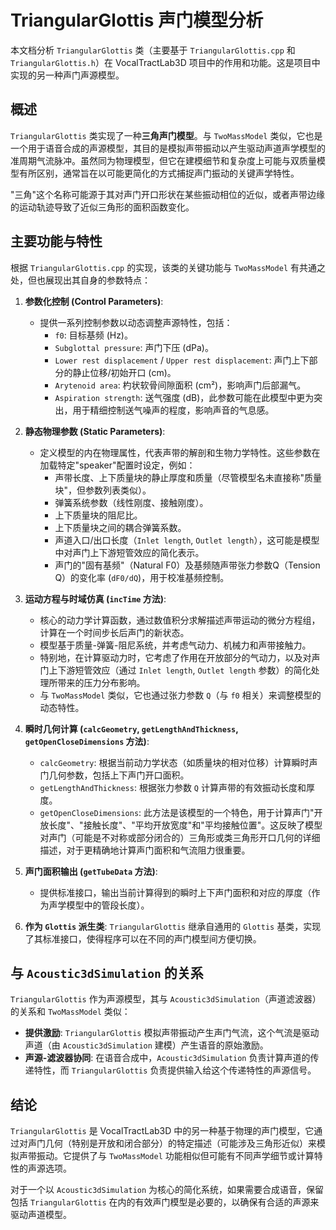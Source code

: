 # TriangularGlottis 声门模型分析

本文档分析 `TriangularGlottis` 类（主要基于 `TriangularGlottis.cpp` 和 `TriangularGlottis.h`）在 VocalTractLab3D 项目中的作用和功能。这是项目中实现的另一种声门声源模型。

## 概述

`TriangularGlottis` 类实现了一种**三角声门模型**。与 `TwoMassModel` 类似，它也是一个用于语音合成的声源模型，其目的是模拟声带振动以产生驱动声道声学模型的准周期气流脉冲。虽然同为物理模型，但它在建模细节和复杂度上可能与双质量模型有所区别，通常旨在以可能更简化的方式捕捉声门振动的关键声学特性。

"三角"这个名称可能源于其对声门开口形状在某些振动相位的近似，或者声带边缘的运动轨迹导致了近似三角形的面积函数变化。

## 主要功能与特性

根据 `TriangularGlottis.cpp` 的实现，该类的关键功能与 `TwoMassModel` 有共通之处，但也展现出其自身的参数特点：

1.  **参数化控制 (Control Parameters)**:
    *   提供一系列控制参数以动态调整声源特性，包括：
        *   `f0`: 目标基频 (Hz)。
        *   `Subglottal pressure`: 声门下压 (dPa)。
        *   `Lower rest displacement` / `Upper rest displacement`: 声门上下部分的静止位移/初始开口 (cm)。
        *   `Arytenoid area`: 杓状软骨间隙面积 (cm²)，影响声门后部漏气。
        *   `Aspiration strength`: 送气强度 (dB)，此参数可能在此模型中更为突出，用于精细控制送气噪声的程度，影响声音的气息感。

2.  **静态物理参数 (Static Parameters)**:
    *   定义模型的内在物理属性，代表声带的解剖和生物力学特性。这些参数在加载特定"speaker"配置时设定，例如：
        *   声带长度、上下质量块的静止厚度和质量（尽管模型名未直接称"质量块"，但参数列表类似）。
        *   弹簧系统参数（线性刚度、接触刚度）。
        *   上下质量块的阻尼比。
        *   上下质量块之间的耦合弹簧系数。
        *   声道入口/出口长度（`Inlet length`, `Outlet length`），这可能是模型中对声门上下游短管效应的简化表示。
        *   声门的"固有基频"（Natural F0）及基频随声带张力参数Q（Tension Q）的变化率 (`dF0/dQ`)，用于校准基频控制。

3.  **运动方程与时域仿真 (`incTime` 方法)**:
    *   核心的动力学计算函数，通过数值积分求解描述声带运动的微分方程组，计算在一个时间步长后声门的新状态。
    *   模型基于质量-弹簧-阻尼系统，并考虑气动力、机械力和声带接触力。
    *   特别地，在计算驱动力时，它考虑了作用在开放部分的气动力，以及对声门上下游短管效应（通过 `Inlet length`, `Outlet length` 参数）的简化处理所带来的压力分布影响。
    *   与 `TwoMassModel` 类似，它也通过张力参数 `Q`（与 `f0` 相关）来调整模型的动态特性。

4.  **瞬时几何计算 (`calcGeometry`, `getLengthAndThickness`, `getOpenCloseDimensions` 方法)**:
    *   `calcGeometry`: 根据当前动力学状态（如质量块的相对位移）计算瞬时声门几何参数，包括上下声门开口面积。
    *   `getLengthAndThickness`: 根据张力参数 `Q` 计算声带的有效振动长度和厚度。
    *   `getOpenCloseDimensions`: 此方法是该模型的一个特色，用于计算声门"开放长度"、"接触长度"、"平均开放宽度"和"平均接触位置"。这反映了模型对声门（可能是不对称或部分闭合的）三角形或类三角形开口几何的详细描述，对于更精确地计算声门面积和气流阻力很重要。

5.  **声门面积输出 (`getTubeData` 方法)**:
    *   提供标准接口，输出当前计算得到的瞬时上下声门面积和对应的厚度（作为声学模型中的管段长度）。

6.  **作为 `Glottis` 派生类**: `TriangularGlottis` 继承自通用的 `Glottis` 基类，实现了其标准接口，使得程序可以在不同的声门模型间方便切换。

## 与 `Acoustic3dSimulation` 的关系

`TriangularGlottis` 作为声源模型，其与 `Acoustic3dSimulation`（声道滤波器）的关系和 `TwoMassModel` 类似：

*   **提供激励**: `TriangularGlottis` 模拟声带振动产生声门气流，这个气流是驱动声道（由 `Acoustic3dSimulation` 建模）产生语音的原始激励。
*   **声源-滤波器协同**: 在语音合成中，`Acoustic3dSimulation` 负责计算声道的传递特性，而 `TriangularGlottis` 负责提供输入给这个传递特性的声源信号。

## 结论

`TriangularGlottis` 是 VocalTractLab3D 中的另一种基于物理的声门模型，它通过对声门几何（特别是开放和闭合部分）的特定描述（可能涉及三角形近似）来模拟声带振动。它提供了与 `TwoMassModel` 功能相似但可能有不同声学细节或计算特性的声源选项。

对于一个以 `Acoustic3dSimulation` 为核心的简化系统，如果需要合成语音，保留包括 `TriangularGlottis` 在内的有效声门模型是必要的，以确保有合适的声源来驱动声道模型。 